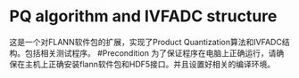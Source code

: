 PQ algorithm and IVFADC structure
===============
这是一个对FLANN软件包的扩展，实现了Product Quantization算法和IVFADC结构。包括相关测试程序。
 #Precondition
为了保证程序在电脑上正确运行，请确保在主机上正确安装flann软件包和HDF5接口。并且设置好相关的编译环境。
 #
